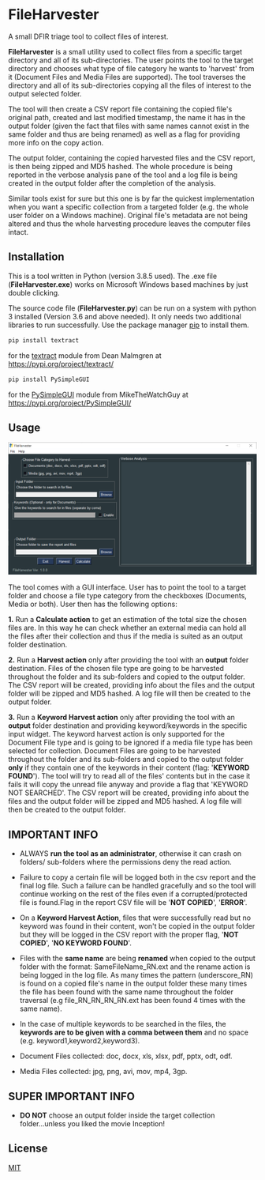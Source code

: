 # FileHarvester
A small DFIR triage tool to collect files of interest.

**FileHarvester** is a small utility used to collect files from a specific target directory and all of its sub-directories. The user points the tool to the target directory and chooses what type of file category he wants to 'harvest' from it (Document Files and Media Files are supported). The tool traverses the directory and all of its sub-directories copying all the files of interest to the output selected folder.

The tool will then create a CSV report file containing the copied file's original path, created and last modified timestamp, the name it has in the output folder (given the fact that files with same names cannot exist in the same folder and thus are being renamed) as well as a flag for providing more info on the copy action. 

The output folder, containing the copied harvested files and the CSV report, is then being zipped and MD5 hashed. The whole procedure is being reported in the verbose analysis pane of the tool and a log file is being created in the output folder after the completion of the analysis. 

Similar tools exist for sure but this one is by far the quickest implementation when you want a specific collection from a targeted folder (e.g. the whole user folder on a Windows machine). Original file's metadata are not being altered and thus the whole harvesting procedure leaves the computer files intact.

## Installation

This is a tool written in Python (version 3.8.5 used). The .exe file (**FileHarvester.exe**) works on Microsoft Windows based machines by just double clicking.

The source code file (**FileHarvester.py**) can be run on a system with python 3 installed (Version 3.6 and above needed). It only needs two additional libraries to run successfully. Use the package manager [pip](https://pip.pypa.io/en/stable/) to install them.

```bash
pip install textract
```
for the [textract](https://pypi.org/project/textract/) module from Dean Malmgren at https://pypi.org/project/textract/

```bash
pip install PySimpleGUI
```
for the [PySimpleGUI](https://pypi.org/project/PySimpleGUI/) module from  MikeTheWatchGuy at https://pypi.org/project/PySimpleGUI/

## Usage

![GitHub Logo](/MainGUI.PNG)

The tool comes with a GUI interface. User has to point the tool to a target folder and choose a file type category from the checkboxes (Documents, Media or both). User then has the following options:

**1.** Run a **Calculate action** to get an estimation of the total size the chosen files are. In this way he can check whether an external media can hold all the files after their collection and thus if the media is suited as an output folder destination.

**2.** Run a **Harvest action** only after providing the tool with an **output** folder destination. Files of the chosen file type are going to be harvested throughout the folder and its sub-folders and copied to the output folder. The CSV report will be created, providing info about the files and the output folder will be zipped and MD5 hashed. A log file will then be created to the output folder.

**3.** Run a **Keyword Harvest action** only after providing the tool with an **output** folder destination and providing keyword/keywords in the specific input widget. The keyword harvest action is only supported for the Document File type and is going to be ignored if a media file type has been selected for collection. Document Files are going to be harvested throughout the folder and its sub-folders and copied to the output folder **only** if they contain one of the keywords in their content (flag: '**KEYWORD FOUND**'). The tool will try to read all of the files' contents but in the case it fails it will copy the unread file anyway and provide a flag that 'KEYWORD NOT SEARCHED'. The CSV report will be created, providing info about the files and the output folder will be zipped and MD5 hashed. A log file will then be created to the output folder.

## IMPORTANT INFO

- ALWAYS **run the tool as an administrator**, otherwise it can crash on folders/ sub-folders where the permissions deny the read action.

- Failure to copy a certain file will be logged both in the csv report and the final log file. Such a failure can be handled gracefully and so the tool will continue working on the rest of the files even if a corrupted/protected file is found.Flag in the report CSV file will be '**NOT COPIED**', '**ERROR**'.

- On a **Keyword Harvest Action**, files that were successfully read but no keyword was found in their content, won't be copied in the output folder but they will be logged in the CSV report with the proper flag, '**NOT COPIED**', '**NO KEYWORD FOUND**'.

- Files with the **same name** are being **renamed** when copied to the output folder with the format: SameFileName_RN.ext and the rename action is being logged in the log file. As many times the pattern (underscore_RN) is found on a copied file's name in the output folder these many times the file has been found with the same name throughout the folder traversal (e.g file_RN_RN_RN_RN.ext has been found 4 times with the same name).

- In the case of multiple keywords to be searched in the files, the **keywords are to be given with a comma between them** and no space (e.g. keyword1,keyword2,keyword3). 

- Document Files collected: doc, docx, xls, xlsx, pdf, pptx, odt, odf.

- Media Files collected: jpg, png, avi, mov, mp4, 3gp. 

## SUPER IMPORTANT INFO

- **DO NOT** choose an output folder inside the target collection folder...unless you liked the movie Inception!

## License
[MIT](https://github.com/D-Kats/FileHarvester/blob/main/LICENSE)

